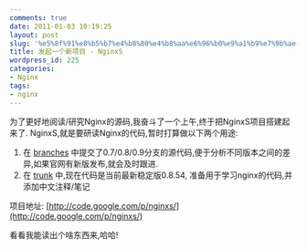 ```yaml
---
comments: true
date: 2011-01-03 10:19:25
layout: post
slug: '%e5%8f%91%e8%b5%b7%e4%b8%80%e4%b8%aa%e6%96%b0%e9%a1%b9%e7%9b%ae-nginxs'
title: 发起一个新项目 - NginxS
wordpress_id: 225
categories:
- Nginx
tags:
- nginx
---
```


为了更好地阅读/研究Nginx的源码,我奋斗了一个上午,终于把NginxS项目搭建起来了.
NginxS,就是要研读Nginx的代码,暂时打算做以下两个用途:
1. 在 [branches](http://code.google.com/p/nginxs/source/browse/#svn%2Fbranches) 中提交了0.7/0.8/0.9分支的源代码,便于分析不同版本之间的差异,如果官网有新版发布,就会及时跟进.
2. 在 [trunk](http://code.google.com/p/nginxs/source/browse/#svn%2Ftrunk) 中,现在代码是当前最新稳定版0.8.54, 准备用于学习nginx的代码,并添加中文注释/笔记

项目地址:
[http://code.google.com/p/nginxs/](http://code.google.com/p/nginxs/)

看看我能读出个啥东西来,哈哈!
